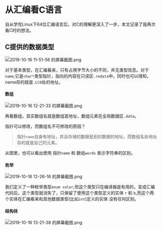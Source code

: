 # 从汇编看C语言

自从学完Linux下64位汇编语言后，对C的理解更深入了一步，本文记录了我再次看C时的想法。

## C提供的数据类型

![2019-10-16 11-51-56 的屏幕截图.png](https://img.codekissyoung.com/2019/10/16/fe87769709239601d145a6d9e46b0bad.png)

对于基本类型，在汇编看来，只有占用字节大小的不同，并无类型信息。对于`name`,它是`char*`类型指针，指向的内容在只读区`.rodata`中，同时也可以得知，name存的就是`.LC0`处的地址。

#### 数组

![2019-10-16 12-21-33 的屏幕截图.png](https://img.codekissyoung.com/2019/10/16/dff1159a9a630d3eef13dc747e361ae6.png)

再看数组，其实数组名就是数组首地址，数组元素在全局数据区`.data`。

指针可以修改，而数组名不可修改的原因？

> 指针`name`自身有地址，并且存储的数据是别的数据的地址，而数组名处地址存的就是自己的元素。

从图里，也可以看出使用 指针`name` 和 数组`words` 表示字符串的区别。

#### 枚举

![2019-10-16 12-26-16 的屏幕截图.png](https://img.codekissyoung.com/2019/10/16/d6df5802ac638b809e842583fb0d409e.png)

我们定义了一种枚举类型`enum color`,但这个类型只在编译器是有用的，变成汇编代码后，这个类型就消失了，只保留了使用这个类型定义的实体 `r` 和 `b`,而这个两个实体在汇编看来和其他数据类型(比如`int`)定义的实体 没有任何区别。

#### 结构体

![2019-10-16 13-21-38 的屏幕截图.png](https://img.codekissyoung.com/2019/10/16/f29af8388db357f58e03f2d131d614f4.png)